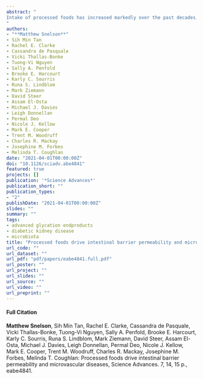 ```yaml
---
abstract: "
Intake of processed foods has increased markedly over the past decades, coinciding with increased microvascular diseases such as chronic kidney disease (CKD) and diabetes. Here, we show in rodent models that long-term consumption of a processed diet drives intestinal barrier permeability and an increased risk of CKD. Inhibition of the advanced glycation pathway, which generates Maillard reaction products within foods upon thermal processing, reversed kidney injury. Consequently, a processed diet leads to innate immune complement activation and local kidney inflammation and injury via the potent proinflammatory effector molecule complement 5a (C5a). In a mouse model of diabetes, a high resistant starch fiber diet maintained gut barrier integrity and decreased severity of kidney injury via suppression of complement. These results demonstrate mechanisms by which processed foods cause inflammation that leads to chronic disease.
"
authors:
- "**Matthew Snelson**"
- Sih Min Tan
- Rachel E. Clarke
- Cassandra de Pasquale
- Vicki Thallas-Bonke
- Tuong-Vi Nguyen
- Sally A. Penfold
- Brooke E. Harcourt
- Karly C. Sourris
- Runa S. Lindblom
- Mark Ziemann
- David Steer
- Assam El-Osta
- Michael J. Davies
- Leigh Donnellan
- Permal Deo
- Nicole J. Kellow
- Mark E. Cooper
- Trent M. Woodruff
- Charles R. Mackay
- Josephine M. Forbes
- Melinda T. Coughlan
date: "2021-04-01T00:00:00Z"
doi: "10.1126/sciadv.abe4841"
featured: true
projects: []
publication: '*Science Advances*'
publication_short: ""
publication_types:
- "2"
publishDate: "2021-04-01T00:00:00Z"
slides: ""
summary: ""
tags:
- advanced glycation endproducts
- diabetic kidney disease
- microbiota
title: "Processed foods drive intestinal barrier permeability and microvascular diseases" 
url_code: ""
url_dataset: ""
url_pdf: "pdf/papers/eabe4841.full.pdf"
url_poster: ""
url_project: ""
url_slides: ""
url_source: ""
url_video: ""
url_preprint: ""
---
```


#### Full Citation
**Matthew Snelson**, Sih Min Tan, Rachel E. Clarke, Cassandra de Pasquale, Vicki Thallas-Bonke, Tuong-Vi Nguyen, Sally A. Penfold, Brooke E. Harcourt, Karly C. Sourris, Runa S. Lindblom, Mark Ziemann, David Steer, Assam El-Osta, Michael J. Davies, Leigh Donnellan, Permal Deo, Nicole J. Kellow, Mark E. Cooper, Trent M. Woodruff, Charles R. Mackay, Josephine M. Forbes, Melinda T. Coughlan: Processed foods drive intestinal barrier permeability and microvascular diseases, Science Advances. 7, 14, 15 p., eabe4841.

